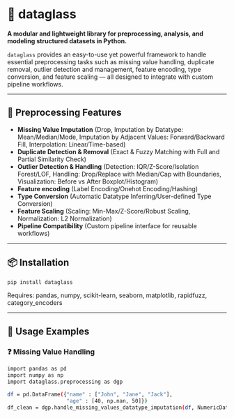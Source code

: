 # 🧠 dataglass

**A modular and lightweight library for preprocessing, analysis, and modeling structured datasets in Python.**

`dataglass` provides an easy-to-use yet powerful framework to handle essential preprocessing tasks such as missing value handling, duplicate removal, outlier detection and management, feature encoding, type conversion, and feature scaling — all designed to integrate with custom pipeline workflows.

---

## 🚀 Preprocessing Features

- **Missing Value Imputation** (Drop, Imputation by Datatype: Mean/Median/Mode, Imputation by Adjacent Values: Forward/Backward Fill, Interpolation: Linear/Time-based)
- **Duplicate Detection & Removal** (Exact & Fuzzy Matching with Full and Partial Similarity Check)
- **Outlier Detection & Handling** (Detection: IQR/Z-Score/Isolation Forest/LOF, Handling: Drop/Replace with Median/Cap with Boundaries, Visualization: Before vs After Boxplot/Histogram)
- **Feature encoding** (Label Encoding/Onehot Encoding/Hashing)
- **Type Conversion** (Automatic Datatype Inferring/User-defined Type Conversion)
- **Feature Scaling** (Scaling: Min-Max/Z-Score/Robust Scaling, Normalization: L2 Normalization)
- **Pipeline Compatibility** (Custom pipeline interface for reusable workflows)

---

## 📦 Installation

```bash
pip install dataglass
```
Requires: pandas, numpy, scikit-learn, seaborn, matplotlib, rapidfuzz, category_encoders

---

## 📘 Usage Examples

### ❓ Missing Value Handling
```bash
import pandas as pd
import numpy as np
import dataglass.preprocessing as dgp

df = pd.DataFrame({"name" : ["John", "Jane", "Jack"],
                   "age" : [40, np.nan, 50]})
df_clean = dgp.handle_missing_values_datatype_imputation(df, NumericDatatypeImputationMethod.MEAN)
```
